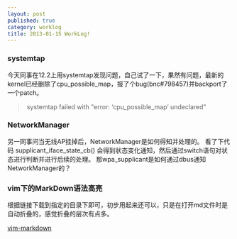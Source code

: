```yaml
---
layout: post
published: true
category: worklog
title: 2013-01-15 WorkLog!
---
```

### systemtap
今天同事在12.2上用systemtap发现问题，自己试了一下，果然有问题，最新的kernel已经删除了cpu_possible_map，报了个bug(bnc#798457)并backport了一个patch。

> systemtap failed with "error: ‘cpu_possible_map’ undeclared"

### NetworkManager
另一同事问当无线AP挂掉后，NetworkManager是如何得知并处理的。
看了下代码
supplicant_iface_state_cb() 会得到状态变化通知，然后通过switch语句对状态进行判断并进行后续的处理。
那wpa_supplicant是如何通过dbus通知NetworkManager的？

### vim下的MarkDown语法高亮
根据链接下载到指定的目录下即可，初步用起来还可以，只是在打开md文件时是自动折叠的，感觉折叠的层次有点多。

[vim-markdown](https://github.com/plasticboy/vim-markdown)
